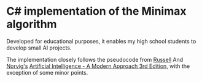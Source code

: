 # C# implementation of the Minimax algorithm
Developed for educational purposes, it enables my high school students to develop small AI projects.

The implementation closely follows the pseudocode from [Russell](http://www.cs.berkeley.edu/~russell/) And [Norvig's](http://www.norvig.com/) [Artificial Intelligence - A Modern Approach 3rd Edition](http://aima.cs.berkeley.edu/), with the exception of some minor points.
